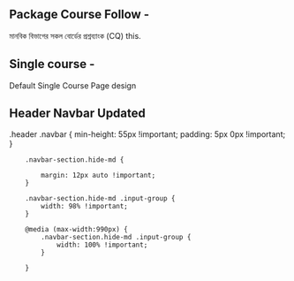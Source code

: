 ## Package Course Follow - 
মানবিক বিভাগের সকল বোর্ডের প্রশ্নব্যাংক (CQ) this.

## Single course - 
Default Single Course Page design

## Header Navbar Updated
 .header .navbar {
            min-height: 55px !important;
            padding: 5px 0px !important;
        }

        .navbar-section.hide-md {

            margin: 12px auto !important;
        }

        .navbar-section.hide-md .input-group {
            width: 98% !important;
        }

        @media (max-width:990px) {
            .navbar-section.hide-md .input-group {
                width: 100% !important;
            }

        }
        

